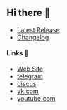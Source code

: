 ## Hi there 👋

- [Latest Release](https://github.com/ctlos/ctlosiso/tags)
- [Changelog](https://ctlos.github.io/changelog)

#### Links 🍿

- [Web Site](https://ctlos.github.io)
- [telegram](https://t.me/ctlos)
- [discus](https://github.com/ctlos/.github/discussions)
- [vk.com](https://vk.com/creio)
- [youtube.com](https://www.youtube.com/c/creioyt)

<!--

**Here are some ideas to get you started:**

🙋‍♀️ A short introduction - what is your organization all about?
🌈 Contribution guidelines - how can the community get involved?
👩‍💻 Useful resources - where can the community find your docs? Is there anything else the community should know?
🍿 Fun facts - what does your team eat for breakfast?
🧙 Remember, you can do mighty things with the power of [Markdown](https://docs.github.com/github/writing-on-github/getting-started-with-writing-and-formatting-on-github/basic-writing-and-formatting-syntax)
-->
